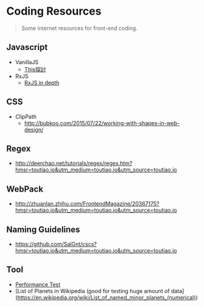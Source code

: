 # Coding Resources #
> Some internet resources for front-end coding.

## Javascript ##
* VanillaJS
  * [This探討](http://gold.xitu.io/entry/5652e53560b202593ff77fa0)
* RxJS
  * [RxJS in depth](https://www.youtube.com/watch?v=KOOT7BArVHQ)

## CSS ##
*   ClipPath
    * http://bubkoo.com/2015/07/22/working-with-shapes-in-web-design/

## Regex ##
* http://deerchao.net/tutorials/regex/regex.htm?hmsr=toutiao.io&utm_medium=toutiao.io&utm_source=toutiao.io

## WebPack ##
* http://zhuanlan.zhihu.com/FrontendMagazine/20367175?hmsr=toutiao.io&utm_medium=toutiao.io&utm_source=toutiao.io

## Naming Guidelines ##
* https://github.com/SalGnt/cscs?hmsr=toutiao.io&utm_medium=toutiao.io&utm_source=toutiao.io

## Tool ##
* [Performance Test](https://www.webpagetest.org)
* [List of Planets in Wikipedia (good for testing huge amount of data] (https://en.wikipedia.org/wiki/List_of_named_minor_planets_(numerical))
